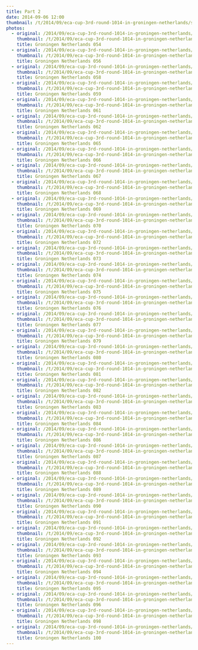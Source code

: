 ```yaml
---
title: Part 2
date: 2014-09-06 12:00
thumbnail: /t/2014/09/eca-cup-3rd-round-1014-in-groningen-netherlands/saturday-06-09-2014/part-2/groningen-netherlands-054.jpg
photos:
  - original: /2014/09/eca-cup-3rd-round-1014-in-groningen-netherlands/saturday-06-09-2014/part-2/groningen-netherlands-054.jpg
    thumbnail: /t/2014/09/eca-cup-3rd-round-1014-in-groningen-netherlands/saturday-06-09-2014/part-2/groningen-netherlands-054.jpg
    title: Groningen Netherlands 054
  - original: /2014/09/eca-cup-3rd-round-1014-in-groningen-netherlands/saturday-06-09-2014/part-2/groningen-netherlands-056.jpg
    thumbnail: /t/2014/09/eca-cup-3rd-round-1014-in-groningen-netherlands/saturday-06-09-2014/part-2/groningen-netherlands-056.jpg
    title: Groningen Netherlands 056
  - original: /2014/09/eca-cup-3rd-round-1014-in-groningen-netherlands/saturday-06-09-2014/part-2/groningen-netherlands-058.jpg
    thumbnail: /t/2014/09/eca-cup-3rd-round-1014-in-groningen-netherlands/saturday-06-09-2014/part-2/groningen-netherlands-058.jpg
    title: Groningen Netherlands 058
  - original: /2014/09/eca-cup-3rd-round-1014-in-groningen-netherlands/saturday-06-09-2014/part-2/groningen-netherlands-059.jpg
    thumbnail: /t/2014/09/eca-cup-3rd-round-1014-in-groningen-netherlands/saturday-06-09-2014/part-2/groningen-netherlands-059.jpg
    title: Groningen Netherlands 059
  - original: /2014/09/eca-cup-3rd-round-1014-in-groningen-netherlands/saturday-06-09-2014/part-2/groningen-netherlands-061.jpg
    thumbnail: /t/2014/09/eca-cup-3rd-round-1014-in-groningen-netherlands/saturday-06-09-2014/part-2/groningen-netherlands-061.jpg
    title: Groningen Netherlands 061
  - original: /2014/09/eca-cup-3rd-round-1014-in-groningen-netherlands/saturday-06-09-2014/part-2/groningen-netherlands-062.jpg
    thumbnail: /t/2014/09/eca-cup-3rd-round-1014-in-groningen-netherlands/saturday-06-09-2014/part-2/groningen-netherlands-062.jpg
    title: Groningen Netherlands 062
  - original: /2014/09/eca-cup-3rd-round-1014-in-groningen-netherlands/saturday-06-09-2014/part-2/groningen-netherlands-065.jpg
    thumbnail: /t/2014/09/eca-cup-3rd-round-1014-in-groningen-netherlands/saturday-06-09-2014/part-2/groningen-netherlands-065.jpg
    title: Groningen Netherlands 065
  - original: /2014/09/eca-cup-3rd-round-1014-in-groningen-netherlands/saturday-06-09-2014/part-2/groningen-netherlands-066.jpg
    thumbnail: /t/2014/09/eca-cup-3rd-round-1014-in-groningen-netherlands/saturday-06-09-2014/part-2/groningen-netherlands-066.jpg
    title: Groningen Netherlands 066
  - original: /2014/09/eca-cup-3rd-round-1014-in-groningen-netherlands/saturday-06-09-2014/part-2/groningen-netherlands-067.jpg
    thumbnail: /t/2014/09/eca-cup-3rd-round-1014-in-groningen-netherlands/saturday-06-09-2014/part-2/groningen-netherlands-067.jpg
    title: Groningen Netherlands 067
  - original: /2014/09/eca-cup-3rd-round-1014-in-groningen-netherlands/saturday-06-09-2014/part-2/groningen-netherlands-068.jpg
    thumbnail: /t/2014/09/eca-cup-3rd-round-1014-in-groningen-netherlands/saturday-06-09-2014/part-2/groningen-netherlands-068.jpg
    title: Groningen Netherlands 068
  - original: /2014/09/eca-cup-3rd-round-1014-in-groningen-netherlands/saturday-06-09-2014/part-2/groningen-netherlands-069.jpg
    thumbnail: /t/2014/09/eca-cup-3rd-round-1014-in-groningen-netherlands/saturday-06-09-2014/part-2/groningen-netherlands-069.jpg
    title: Groningen Netherlands 069
  - original: /2014/09/eca-cup-3rd-round-1014-in-groningen-netherlands/saturday-06-09-2014/part-2/groningen-netherlands-070.jpg
    thumbnail: /t/2014/09/eca-cup-3rd-round-1014-in-groningen-netherlands/saturday-06-09-2014/part-2/groningen-netherlands-070.jpg
    title: Groningen Netherlands 070
  - original: /2014/09/eca-cup-3rd-round-1014-in-groningen-netherlands/saturday-06-09-2014/part-2/groningen-netherlands-072.jpg
    thumbnail: /t/2014/09/eca-cup-3rd-round-1014-in-groningen-netherlands/saturday-06-09-2014/part-2/groningen-netherlands-072.jpg
    title: Groningen Netherlands 072
  - original: /2014/09/eca-cup-3rd-round-1014-in-groningen-netherlands/saturday-06-09-2014/part-2/groningen-netherlands-073.jpg
    thumbnail: /t/2014/09/eca-cup-3rd-round-1014-in-groningen-netherlands/saturday-06-09-2014/part-2/groningen-netherlands-073.jpg
    title: Groningen Netherlands 073
  - original: /2014/09/eca-cup-3rd-round-1014-in-groningen-netherlands/saturday-06-09-2014/part-2/groningen-netherlands-074.jpg
    thumbnail: /t/2014/09/eca-cup-3rd-round-1014-in-groningen-netherlands/saturday-06-09-2014/part-2/groningen-netherlands-074.jpg
    title: Groningen Netherlands 074
  - original: /2014/09/eca-cup-3rd-round-1014-in-groningen-netherlands/saturday-06-09-2014/part-2/groningen-netherlands-075.jpg
    thumbnail: /t/2014/09/eca-cup-3rd-round-1014-in-groningen-netherlands/saturday-06-09-2014/part-2/groningen-netherlands-075.jpg
    title: Groningen Netherlands 075
  - original: /2014/09/eca-cup-3rd-round-1014-in-groningen-netherlands/saturday-06-09-2014/part-2/groningen-netherlands-076.jpg
    thumbnail: /t/2014/09/eca-cup-3rd-round-1014-in-groningen-netherlands/saturday-06-09-2014/part-2/groningen-netherlands-076.jpg
    title: Groningen Netherlands 076
  - original: /2014/09/eca-cup-3rd-round-1014-in-groningen-netherlands/saturday-06-09-2014/part-2/groningen-netherlands-077.jpg
    thumbnail: /t/2014/09/eca-cup-3rd-round-1014-in-groningen-netherlands/saturday-06-09-2014/part-2/groningen-netherlands-077.jpg
    title: Groningen Netherlands 077
  - original: /2014/09/eca-cup-3rd-round-1014-in-groningen-netherlands/saturday-06-09-2014/part-2/groningen-netherlands-079.jpg
    thumbnail: /t/2014/09/eca-cup-3rd-round-1014-in-groningen-netherlands/saturday-06-09-2014/part-2/groningen-netherlands-079.jpg
    title: Groningen Netherlands 079
  - original: /2014/09/eca-cup-3rd-round-1014-in-groningen-netherlands/saturday-06-09-2014/part-2/groningen-netherlands-080.jpg
    thumbnail: /t/2014/09/eca-cup-3rd-round-1014-in-groningen-netherlands/saturday-06-09-2014/part-2/groningen-netherlands-080.jpg
    title: Groningen Netherlands 080
  - original: /2014/09/eca-cup-3rd-round-1014-in-groningen-netherlands/saturday-06-09-2014/part-2/groningen-netherlands-081.jpg
    thumbnail: /t/2014/09/eca-cup-3rd-round-1014-in-groningen-netherlands/saturday-06-09-2014/part-2/groningen-netherlands-081.jpg
    title: Groningen Netherlands 081
  - original: /2014/09/eca-cup-3rd-round-1014-in-groningen-netherlands/saturday-06-09-2014/part-2/groningen-netherlands-082.jpg
    thumbnail: /t/2014/09/eca-cup-3rd-round-1014-in-groningen-netherlands/saturday-06-09-2014/part-2/groningen-netherlands-082.jpg
    title: Groningen Netherlands 082
  - original: /2014/09/eca-cup-3rd-round-1014-in-groningen-netherlands/saturday-06-09-2014/part-2/groningen-netherlands-083.jpg
    thumbnail: /t/2014/09/eca-cup-3rd-round-1014-in-groningen-netherlands/saturday-06-09-2014/part-2/groningen-netherlands-083.jpg
    title: Groningen Netherlands 083
  - original: /2014/09/eca-cup-3rd-round-1014-in-groningen-netherlands/saturday-06-09-2014/part-2/groningen-netherlands-084.jpg
    thumbnail: /t/2014/09/eca-cup-3rd-round-1014-in-groningen-netherlands/saturday-06-09-2014/part-2/groningen-netherlands-084.jpg
    title: Groningen Netherlands 084
  - original: /2014/09/eca-cup-3rd-round-1014-in-groningen-netherlands/saturday-06-09-2014/part-2/groningen-netherlands-086.jpg
    thumbnail: /t/2014/09/eca-cup-3rd-round-1014-in-groningen-netherlands/saturday-06-09-2014/part-2/groningen-netherlands-086.jpg
    title: Groningen Netherlands 086
  - original: /2014/09/eca-cup-3rd-round-1014-in-groningen-netherlands/saturday-06-09-2014/part-2/groningen-netherlands-087.jpg
    thumbnail: /t/2014/09/eca-cup-3rd-round-1014-in-groningen-netherlands/saturday-06-09-2014/part-2/groningen-netherlands-087.jpg
    title: Groningen Netherlands 087
  - original: /2014/09/eca-cup-3rd-round-1014-in-groningen-netherlands/saturday-06-09-2014/part-2/groningen-netherlands-088.jpg
    thumbnail: /t/2014/09/eca-cup-3rd-round-1014-in-groningen-netherlands/saturday-06-09-2014/part-2/groningen-netherlands-088.jpg
    title: Groningen Netherlands 088
  - original: /2014/09/eca-cup-3rd-round-1014-in-groningen-netherlands/saturday-06-09-2014/part-2/groningen-netherlands-089.jpg
    thumbnail: /t/2014/09/eca-cup-3rd-round-1014-in-groningen-netherlands/saturday-06-09-2014/part-2/groningen-netherlands-089.jpg
    title: Groningen Netherlands 089
  - original: /2014/09/eca-cup-3rd-round-1014-in-groningen-netherlands/saturday-06-09-2014/part-2/groningen-netherlands-090.jpg
    thumbnail: /t/2014/09/eca-cup-3rd-round-1014-in-groningen-netherlands/saturday-06-09-2014/part-2/groningen-netherlands-090.jpg
    title: Groningen Netherlands 090
  - original: /2014/09/eca-cup-3rd-round-1014-in-groningen-netherlands/saturday-06-09-2014/part-2/groningen-netherlands-091.jpg
    thumbnail: /t/2014/09/eca-cup-3rd-round-1014-in-groningen-netherlands/saturday-06-09-2014/part-2/groningen-netherlands-091.jpg
    title: Groningen Netherlands 091
  - original: /2014/09/eca-cup-3rd-round-1014-in-groningen-netherlands/saturday-06-09-2014/part-2/groningen-netherlands-092.jpg
    thumbnail: /t/2014/09/eca-cup-3rd-round-1014-in-groningen-netherlands/saturday-06-09-2014/part-2/groningen-netherlands-092.jpg
    title: Groningen Netherlands 092
  - original: /2014/09/eca-cup-3rd-round-1014-in-groningen-netherlands/saturday-06-09-2014/part-2/groningen-netherlands-093.jpg
    thumbnail: /t/2014/09/eca-cup-3rd-round-1014-in-groningen-netherlands/saturday-06-09-2014/part-2/groningen-netherlands-093.jpg
    title: Groningen Netherlands 093
  - original: /2014/09/eca-cup-3rd-round-1014-in-groningen-netherlands/saturday-06-09-2014/part-2/groningen-netherlands-094.jpg
    thumbnail: /t/2014/09/eca-cup-3rd-round-1014-in-groningen-netherlands/saturday-06-09-2014/part-2/groningen-netherlands-094.jpg
    title: Groningen Netherlands 094
  - original: /2014/09/eca-cup-3rd-round-1014-in-groningen-netherlands/saturday-06-09-2014/part-2/groningen-netherlands-095.jpg
    thumbnail: /t/2014/09/eca-cup-3rd-round-1014-in-groningen-netherlands/saturday-06-09-2014/part-2/groningen-netherlands-095.jpg
    title: Groningen Netherlands 095
  - original: /2014/09/eca-cup-3rd-round-1014-in-groningen-netherlands/saturday-06-09-2014/part-2/groningen-netherlands-096.jpg
    thumbnail: /t/2014/09/eca-cup-3rd-round-1014-in-groningen-netherlands/saturday-06-09-2014/part-2/groningen-netherlands-096.jpg
    title: Groningen Netherlands 096
  - original: /2014/09/eca-cup-3rd-round-1014-in-groningen-netherlands/saturday-06-09-2014/part-2/groningen-netherlands-098.jpg
    thumbnail: /t/2014/09/eca-cup-3rd-round-1014-in-groningen-netherlands/saturday-06-09-2014/part-2/groningen-netherlands-098.jpg
    title: Groningen Netherlands 098
  - original: /2014/09/eca-cup-3rd-round-1014-in-groningen-netherlands/saturday-06-09-2014/part-2/groningen-netherlands-100.jpg
    thumbnail: /t/2014/09/eca-cup-3rd-round-1014-in-groningen-netherlands/saturday-06-09-2014/part-2/groningen-netherlands-100.jpg
    title: Groningen Netherlands 100
---
```


